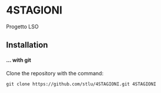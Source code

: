 # 4STAGIONI
Progetto LSO 

## Installation

#### ... with git

Clone the repository with the command:

	git clone https://github.com/stlu/4STAGIONI.git 4STAGIONI


